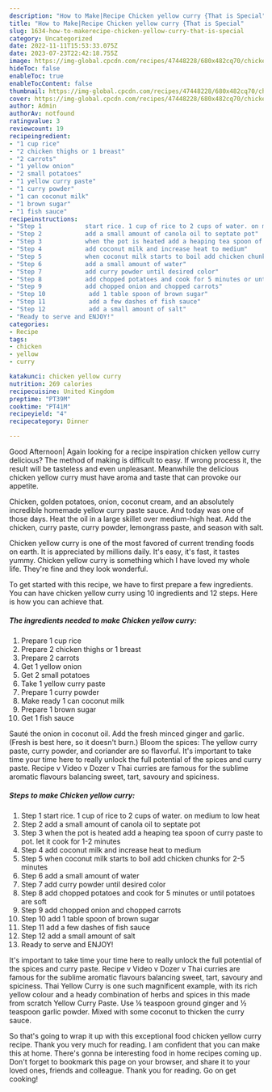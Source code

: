 ```yaml
---
description: "How to Make|Recipe Chicken yellow curry {That is Special"
title: "How to Make|Recipe Chicken yellow curry {That is Special"
slug: 1634-how-to-makerecipe-chicken-yellow-curry-that-is-special
category: Uncategorized
date: 2022-11-11T15:53:33.075Z
date: 2023-07-23T22:42:18.755Z
image: https://img-global.cpcdn.com/recipes/47448228/680x482cq70/chicken-yellow-curry-recipe-main-photo.jpg
hideToc: false
enableToc: true
enableTocContent: false
thumbnail: https://img-global.cpcdn.com/recipes/47448228/680x482cq70/chicken-yellow-curry-recipe-main-photo.jpg
cover: https://img-global.cpcdn.com/recipes/47448228/680x482cq70/chicken-yellow-curry-recipe-main-photo.jpg
author: Admin
authorAv: notfound
ratingvalue: 3
reviewcount: 19
recipeingredient:
- "1 cup rice"
- "2 chicken thighs or 1 breast"
- "2 carrots"
- "1 yellow onion"
- "2 small potatoes"
- "1 yellow curry paste"
- "1 curry powder"
- "1 can coconut milk"
- "1 brown sugar"
- "1 fish sauce"
recipeinstructions:
- "Step 1            start rice. 1 cup of rice to 2 cups of water. on medium to low heat"
- "Step 2            add a small amount of canola oil to septate pot"
- "Step 3            when the pot is heated add a heaping tea spoon of curry paste to pot. let it cook for 1-2 minutes"
- "Step 4            add coconut milk and increase heat to medium"
- "Step 5            when coconut milk starts to boil add chicken chunks for 2-5 minutes"
- "Step 6            add a small amount of water"
- "Step 7            add curry powder until desired color"
- "Step 8            add chopped potatoes and cook for 5 minutes or until potatoes are soft"
- "Step 9            add chopped onion and chopped carrots"
- "Step 10            add 1 table spoon of brown sugar"
- "Step 11            add a few dashes of fish sauce"
- "Step 12            add a small amount of salt"
- "Ready to serve and ENJOY!"
categories:
- Recipe
tags:
- chicken
- yellow
- curry

katakunci: chicken yellow curry 
nutrition: 269 calories
recipecuisine: United Kingdom
preptime: "PT39M"
cooktime: "PT41M"
recipeyield: "4"
recipecategory: Dinner

---
```



Good Afternoon| Again looking for a recipe inspiration chicken yellow curry delicious? The method of making is difficult to easy. If wrong process it, the result will be tasteless and even unpleasant. Meanwhile the delicious chicken yellow curry must have aroma and taste that can provoke our appetite.





Chicken, golden potatoes, onion, coconut cream, and an absolutely incredible homemade yellow curry paste sauce. And today was one of those days. Heat the oil in a large skillet over medium-high heat. Add the chicken, curry paste, curry powder, lemongrass paste, and season with salt.

Chicken yellow curry is one of the most favored of current trending foods on earth. It is appreciated by millions daily. It's easy, it's fast, it tastes yummy. Chicken yellow curry is something which I have loved my whole life. They're fine and they look wonderful.


To get started with this recipe, we have to first prepare a few ingredients. You can have chicken yellow curry using 10 ingredients and 12 steps. Here is how you can achieve that.

<!--inarticleads1-->

##### The ingredients needed to make Chicken yellow curry:

1. Prepare 1 cup rice
1. Prepare 2 chicken thighs or 1 breast
1. Prepare 2 carrots
1. Get 1 yellow onion
1. Get 2 small potatoes
1. Take 1 yellow curry paste
1. Prepare 1 curry powder
1. Make ready 1 can coconut milk
1. Prepare 1 brown sugar
1. Get 1 fish sauce


Sauté the onion in coconut oil. Add the fresh minced ginger and garlic. (Fresh is best here, so it doesn&#39;t burn.) Bloom the spices: The yellow curry paste, curry powder, and coriander are so flavorful. It&#39;s important to take time your time here to really unlock the full potential of the spices and curry paste. Recipe v Video v Dozer v Thai curries are famous for the sublime aromatic flavours balancing sweet, tart, savoury and spiciness. 

<!--inarticleads2-->

##### Steps to make Chicken yellow curry:

1. Step 1            start rice. 1 cup of rice to 2 cups of water. on medium to low heat
1. Step 2            add a small amount of canola oil to septate pot
1. Step 3            when the pot is heated add a heaping tea spoon of curry paste to pot. let it cook for 1-2 minutes
1. Step 4            add coconut milk and increase heat to medium
1. Step 5            when coconut milk starts to boil add chicken chunks for 2-5 minutes
1. Step 6            add a small amount of water
1. Step 7            add curry powder until desired color
1. Step 8            add chopped potatoes and cook for 5 minutes or until potatoes are soft
1. Step 9            add chopped onion and chopped carrots
1. Step 10            add 1 table spoon of brown sugar
1. Step 11            add a few dashes of fish sauce
1. Step 12            add a small amount of salt
1. Ready to serve and ENJOY!

It&#39;s important to take time your time here to really unlock the full potential of the spices and curry paste. Recipe v Video v Dozer v Thai curries are famous for the sublime aromatic flavours balancing sweet, tart, savoury and spiciness. Thai Yellow Curry is one such magnificent example, with its rich yellow colour and a heady combination of herbs and spices in this made from scratch Yellow Curry Paste. Use ⅛ teaspoon ground ginger and ½ teaspoon garlic powder. Mixed with some coconut to thicken the curry sauce. 

So that's going to wrap it up with this exceptional food chicken yellow curry recipe. Thank you very much for reading. I am confident that you can make this at home. There's gonna be interesting food in home recipes coming up. Don't forget to bookmark this page on your browser, and share it to your loved ones, friends and colleague. Thank you for reading. Go on get cooking!

